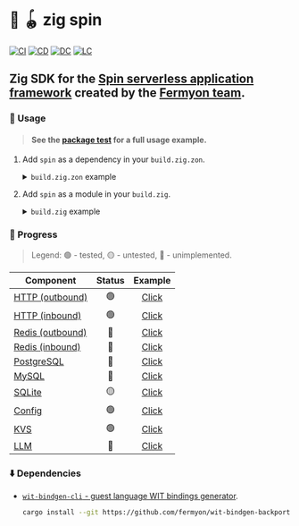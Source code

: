 # :lizard: :yo_yo: zig spin

[![CI][ci-shd]][ci-url]
[![CD][cd-shd]][cd-url]
[![DC][dc-shd]][dc-url]
[![LC][lc-shd]][lc-url]

## Zig SDK for the [Spin serverless application framework](https://github.com/fermyon/spin) created by the [Fermyon team](https://www.fermyon.com/).

### :rocket: Usage

> #### See the [package test](test/) for a full usage example.

1. Add `spin` as a dependency in your `build.zig.zon`.

    <details>

    <summary><code>build.zig.zon</code> example</summary>

    ```zig
    .{
        .name = "<name_of_your_package>",
        .version = "<version_of_your_package>",
        .dependencies = .{
            .spin = .{
                .url = "https://github.com/tensorush/zig-spin/archive/<git_tag_or_commit_hash>.tar.gz",
                .hash = "<package_hash>",
            },
        },
        .paths = .{
            "src/",
            "build.zig",
            "README.md",
            "LICENSE.md",
            "build.zig.zon",
        },
    }
    ```

    Set `<package_hash>` to `12200000000000000000000000000000000000000000000000000000000000000000` and build your package to find the correct value specified in a compiler error message.

    </details>

2. Add `spin` as a module in your `build.zig`.

    <details>

    <summary><code>build.zig</code> example</summary>

    ```zig
    const spin_dep = b.dependency("spin", .{});
    const spin_mod = spin.module("spin");
    exe.root_module.addImport("spin", spin_mod);
    ```

    </details>

### :battery: Progress

> Legend: :green_circle: - tested, :yellow_circle: - untested, :red_circle: - unimplemented.

| Component                            |     Status      |           Example            |
|--------------------------------------|:---------------:|:----------------------------:|
| [HTTP (outbound)](src/http.zig#L139) | :green_circle:  |  [Click](examples/http-out)  |
| [HTTP (inbound)](src/http.zig#L81)   | :green_circle:  |  [Click](examples/http-in)   |
| [Redis (outbound)](src/redis.zig)    |  :red_circle:   | [Click](examples/redis-out)  |
| [Redis (inbound)](src/redis.zig)     |  :red_circle:   |  [Click](examples/redis-in)  |
| [PostgreSQL](src/postgresql.zig)     |  :red_circle:   | [Click](examples/postgresql) |
| [MySQL](src/mysql.zig)               |  :red_circle:   |   [Click](examples/mysql)    |
| [SQLite](src/sqlite.zig)             | :yellow_circle: |   [Click](examples/sqlite)   |
| [Config](src/config.zig)             | :green_circle:  |   [Click](examples/config)   |
| [KVS](src/kvs.zig)                   | :green_circle:  |    [Click](examples/kvs)     |
| [LLM](src/llm.zig)                   |  :red_circle:   |    [Click](examples/llm)     |

### :arrow_down: Dependencies

- [`wit-bindgen-cli` - guest language WIT bindings generator](https://github.com/fermyon/wit-bindgen-backport).

    ```sh
    cargo install --git https://github.com/fermyon/wit-bindgen-backport --rev b89d507 wit-bindgen-cli
    ```

<!-- MARKDOWN LINKS -->

[ci-shd]: https://img.shields.io/github/actions/workflow/status/tensorush/zig-spin/ci.yaml?branch=main&style=for-the-badge&logo=github&label=CI&labelColor=black
[ci-url]: https://github.com/tensorush/zig-spin/blob/main/.github/workflows/ci.yaml
[cd-shd]: https://img.shields.io/github/actions/workflow/status/tensorush/zig-spin/cd.yaml?branch=main&style=for-the-badge&logo=github&label=CD&labelColor=black
[cd-url]: https://github.com/tensorush/zig-spin/blob/main/.github/workflows/cd.yaml
[dc-shd]: https://img.shields.io/badge/click-F6A516?style=for-the-badge&logo=zig&logoColor=F6A516&label=doc&labelColor=black
[dc-url]: https://tensorush.github.io/zig-spin
[lc-shd]: https://img.shields.io/github/license/tensorush/zig-spin.svg?style=for-the-badge&labelColor=black
[lc-url]: https://github.com/tensorush/zig-spin/blob/main/LICENSE.md
